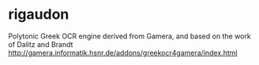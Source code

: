 rigaudon
========

Polytonic Greek OCR engine derived from Gamera, and based on the work of Dalitz and Brandt <http://gamera.informatik.hsnr.de/addons/greekocr4gamera/index.html>

